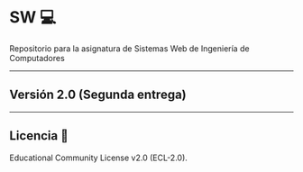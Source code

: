 # SW 💻
Repositorio para la asignatura de Sistemas Web de Ingeniería de Computadores
***
## Versión 2.0 (Segunda entrega)
***
## Licencia 📄
Educational Community License v2.0 (ECL-2.0).
